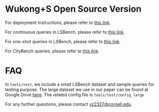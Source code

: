 # Wukong+S Open Source Version

For deployment instructions, please refer to [this link](https://github.com/yhzhang0128/Wukong-S/blob/master/DEPLOY.md).

For continuous queries in LSBench, please refer to [this link](https://github.com/yhzhang0128/Wukong-S/blob/master/tools/continuous%20query/lsbench/LSBench.md).

For one-shot queries in LSBench, please refer to [this link](https://github.com/yhzhang0128/Wukong-S/blob/master/tools/one-shot%20query/LSBench.md).

For CityBench queries, please refer to [this link](https://github.com/yhzhang0128/Wukong-S/blob/master/tools/continuous%20query/citybench/CityBench.md).

# FAQ

In `tools/test`, we include a small LSBench dataset and sample queries for testing purpose. 
The large dataset we use in our paper can be found at Google Drive [here](https://drive.google.com/drive/folders/11pyMlnUkghGbiFlE1HuHUVgMIUqf52Ml?usp=sharing). The related config file is `tools/test/config_large`

For any further questions, please contact yz2327@cornell.edu.
